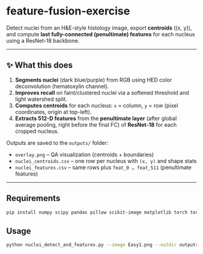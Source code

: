 # feature-fusion-exercise

Detect nuclei from an H&E-style histology image, export **centroids** \((x, y)\), and compute **last fully-connected (penultimate) features** for each nucleus using a ResNet-18 backbone.

---

## ✨ What this does

1. **Segments nuclei** (dark blue/purple) from RGB using HED color deconvolution (hematoxylin channel).  
2. **Improves recall** on faint/clustered nuclei via a softened threshold and light watershed split.  
3. **Computes centroids** for each nucleus: `x` = column, `y` = row (pixel coordinates, origin at top-left).  
4. **Extracts 512-D features** from the **penultimate layer** (after global average pooling, right before the final FC) of **ResNet-18** for each cropped nucleus.

Outputs are saved to the `outputs/` folder:
- `overlay.png` – QA visualization (centroids + boundaries)  
- `nuclei_centroids.csv` – one row per nucleus with `(x, y)` and shape stats  
- `nuclei_features.csv` – same rows plus `feat_0 … feat_511` (penultimate features)

---

## Requirements
```bash
pip install numpy scipy pandas pillow scikit-image matplotlib torch torchvision
```

## Usage

```bash
python nuclei_detect_and_features.py --image Easy1.png --outdir outputs
```

